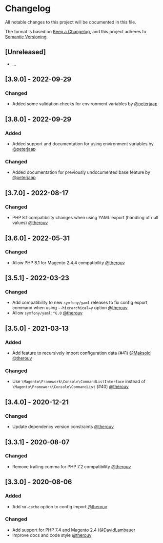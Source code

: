 # Changelog

All notable changes to this project will be documented in this file.

The format is based on [Keep a Changelog](https://keepachangelog.com/en/1.0.0/),
and this project adheres to [Semantic Versioning](https://semver.org/spec/v2.0.0.html).

## [Unreleased]

* ...

## [3.9.0] - 2022-09-29

### Changed

* Added some validation checks for environment variables by [@peterjaap](https://github.com/peterjaap)

## [3.8.0] - 2022-09-29

### Added

* Added support and documentation for using environment variables by [@peterjaap](https://github.com/peterjaap)

### Changed

* Added documentation for previously undocumented base feature by [@peterjaap](https://github.com/peterjaap)

## [3.7.0] - 2022-08-17

### Changed

* PHP 8.1 compatibility changes when using YAML export (handling of null values) [@therouv](https://github.com/therouv)

## [3.6.0] - 2022-05-31

### Changed

* Allow PHP 8.1 for Magento 2.4.4 compatibility [@therouv](https://github.com/therouv)

## [3.5.1] - 2022-03-23

### Changed

* Add compatibility to new `symfony/yaml` releases to fix config export command when using `--hierarchical=y` option [@therouv](https://github.com/therouv)
* Allow `symfony/yaml:^6.0` [@therouv](https://github.com/therouv)

## [3.5.0] - 2021-03-13

### Added

* Add feature to recursively import configuration data (#41) [@Maksold](https://github.com/Maksold) [@therouv](https://github.com/therouv)

### Changed

* Use `\Magento\Framework\Console\CommandListInterface` instead of `\Magento\Framework\Console\CommandList` (#40) [@therouv](https://github.com/therouv)

## [3.4.0] - 2020-12-21

### Changed

* Update dependency version constraints [@therouv](https://github.com/therouv)

## [3.3.1] - 2020-08-07

### Changed

* Remove trailing comma for PHP 7.2 compatibility [@therouv](https://github.com/therouv)

## [3.3.0] - 2020-08-06

### Added

* Add `no-cache` option to config import [@therouv](https://github.com/therouv)

### Changed

* Add support for PHP 7.4 and Magento 2.4 ([@DavidLambauer](https://github.com/DavidLambauer)
* Improve docs and code style [@therouv](https://github.com/therouv)
